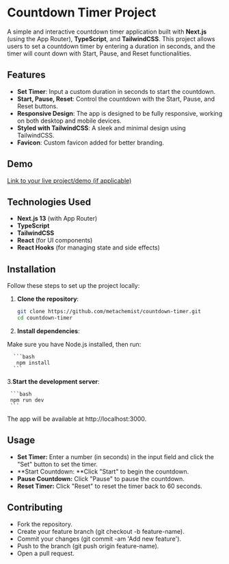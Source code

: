 # Countdown Timer Project

A simple and interactive countdown timer application built with **Next.js** (using the App Router), **TypeScript**, and **TailwindCSS**. This project allows users to set a countdown timer by entering a duration in seconds, and the timer will count down with Start, Pause, and Reset functionalities.

## Features

- **Set Timer**: Input a custom duration in seconds to start the countdown.
- **Start, Pause, Reset**: Control the countdown with the Start, Pause, and Reset buttons.
- **Responsive Design**: The app is designed to be fully responsive, working on both desktop and mobile devices.
- **Styled with TailwindCSS**: A sleek and minimal design using TailwindCSS.
- **Favicon**: Custom favicon added for better branding.

## Demo

[Link to your live project/demo (if applicable)](https://your-deployed-app.com)

## Technologies Used

- **Next.js 13** (with App Router)
- **TypeScript**
- **TailwindCSS**
- **React** (for UI components)
- **React Hooks** (for managing state and side effects)

## Installation

Follow these steps to set up the project locally:

1. **Clone the repository**:

      ```bash
      git clone https://github.com/metachemist/countdown-timer.git
      cd countdown-timer
      ```
2. **Install dependencies**:

Make sure you have Node.js installed, then run:

      ```bash
       npm install
      ```
3.**Start the development server**:
   
     ```bash
     npm run dev
     ```
The app will be available at http://localhost:3000. 

## Usage

- **Set Timer:** Enter a number (in seconds) in the input field and click the "Set" button to set the timer.
- **Start Countdown: **Click "Start" to begin the countdown.
- **Pause Countdown:** Click "Pause" to pause the countdown.
- **Reset Timer:** Click "Reset" to reset the timer back to 60 seconds.

## Contributing
- Fork the repository.
- Create your feature branch (git checkout -b feature-name).
- Commit your changes (git commit -am 'Add new feature').
- Push to the branch (git push origin feature-name).
- Open a pull request.
